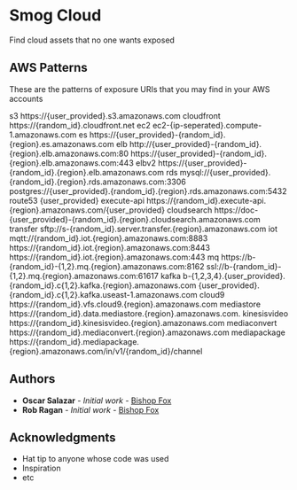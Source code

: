 # Smog Cloud

Find cloud assets that no one wants exposed

## AWS Patterns

These are the patterns of exposure URIs that you may find in your AWS accounts

s3
    https://{user_provided}.s3.amazonaws.com
cloudfront
    https://{random_id}.cloudfront.net
ec2
    ec2-{ip-seperated}.compute-1.amazonaws.com
es
    https://{user_provided}-{random_id}.{region}.es.amazonaws.com
elb
    http://{user_provided}-{random_id}.{region}.elb.amazonaws.com:80
    https://{user_provided}-{random_id}.{region}.elb.amazonaws.com:443
elbv2
    https://{user_provided}-{random_id}.{region}.elb.amazonaws.com
rds
    mysql://{user_provided}.{random_id}.{region}.rds.amazonaws.com:3306
    postgres://{user_provided}.{random_id}.{region}.rds.amazonaws.com:5432
route53
    {user_provided}
execute-api
    https://{random_id}.execute-api.{region}.amazonaws.com/{user_provided}
cloudsearch
    https://doc-{user_provided}-{random_id}.{region}.cloudsearch.amazonaws.com
transfer
    sftp://s-{random_id}.server.transfer.{region}.amazonaws.com
iot 
    mqtt://{random_id}.iot.{region}.amazonaws.com:8883
    https://{random_id}.iot.{region}.amazonaws.com:8443
    https://{random_id}.iot.{region}.amazonaws.com:443
mq
    https://b-{random_id}-{1,2}.mq.{region}.amazonaws.com:8162
    ssl://b-{random_id}-{1,2}.mq.{region}.amazonaws.com:61617
kafka
    b-{1,2,3,4}.{user_provided}.{random_id}.c{1,2}.kafka.{region}.amazonaws.com
    {user_provided}.{random_id}.c{1,2}.kafka.useast-1.amazonaws.com
cloud9
    https://{random_id}.vfs.cloud9.{region}.amazonaws.com
mediastore
    https://{random_id}.data.mediastore.{region}.amazonaws.com.
kinesisvideo
    https://{random_id}.kinesisvideo.{region}.amazonaws.com
mediaconvert
    https://{random_id}.mediaconvert.{region}.amazonaws.com
mediapackage
    https://{random_id}.mediapackage.{region}.amazonaws.com/in/v1/{random_id}/channel

## Authors

* **Oscar Salazar** - *Initial work* - [Bishop Fox](https://github.com/tracertea)
* **Rob Ragan** - *Initial work* - [Bishop Fox](https://github.com/basicScandal)

## Acknowledgments

* Hat tip to anyone whose code was used
* Inspiration
* etc

